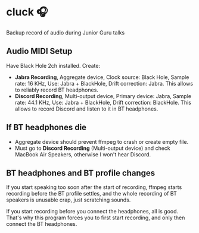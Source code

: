 # cluck 🎧

Backup record of audio during Junior Guru talks

## Audio MIDI Setup

Have Black Hole 2ch installed. Create:

- **Jabra Recording**, Aggregate device, Clock source: Black Hole, Sample rate: 16 KHz, Use: Jabra + BlackHole, Drift correction: Jabra. This allows to reliably record BT headphones.
- **Discord Recording**, Multi-output device, Primary device: Jabra, Sample rate: 44.1 KHz, Use: Jabra + BlackHole, Drift correction: BlackHole. This allows to record Discord and listen to it in BT headphones.

## If BT headphones die

- Aggregate device should prevent ffmpeg to crash or create empty file.
- Must go to **Discord Recording** (Multi-output device) and check MacBook Air Speakers, otherwise I won't hear Discord.

## BT headphones and BT profile changes

If you start speaking too soon after the start of recording, ffmpeg starts recording before the BT profile settles, and the whole recording of BT speakers is unusable crap, just scratching sounds.

If you start recording before you connect the headphones, all is good. That's why this program forces you to first start recording, and only then connect the BT headphones.

